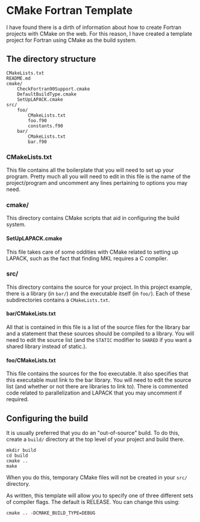 # CMake Fortran Template #

I have found there is a dirth of information about how to create Fortran projects with CMake on the web.
For this reason, I have created a template project for Fortran using CMake as the build system.

## The directory structure ##

    CMakeLists.txt
    README.md
    cmake/
        CheckFortran90Support.cmake
        DefaultBuildType.cmake
        SetUpLAPACK.cmake
    src/
        foo/
            CMakeLists.txt
            foo.f90
            constants.f90
        bar/
            CMakeLists.txt
            bar.f90

### CMakeLists.txt ###

This file contains all the boilerplate that you will need to set up your program.  Pretty much all you will need to edit in this file is the name of the project/program and uncomment any lines pertaining to options you may need.

### cmake/ ###

This directory contains CMake scripts that aid in configuring the build system.

#### SetUpLAPACK.cmake ####

This file takes care of some oddities with CMake related to setting up LAPACK, such as the fact that finding MKL requires a C compiler.

### src/ ###

This directory contains the source for your project.  In this project example, there is a library (in `bar/`) and the executable itself (in `foo/`).  Each of these subdirectories contains a `CMakeLists.txt`.

#### bar/CMakeLists.txt ####

All that is contained in this file is a list of the source files for the library bar and a statement that these sources should be compiled to a library.  You will need to edit the source list (and the `STATIC` modifier to `SHARED` if you want a shared library instead of static.).

#### foo/CMakeLists.txt ####

This file contains the sources for the foo executable.  It also specifies that this executable must link to the bar library.  You will need to edit the source list (and whether or not there are libraries to link to).  There is commented code related to parallelization and LAPACK that you may uncomment if required.

## Configuring the build ##

It is usually preferred that you do an "out-of-source" build.  To do this, create a `build/` directory at the top level of your project and build there.

    mkdir build
    cd build
    cmake ..
    make

When you do this, temporary CMake files will not be created in your `src/` directory.

As written, this template will allow you to specify one of three different sets of compiler flags.
The default is RELEASE.  You can change this using:

    cmake .. -DCMAKE_BUILD_TYPE=DEBUG
